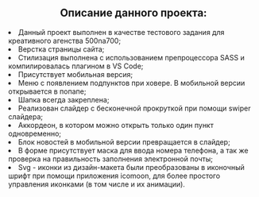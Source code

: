 <h2 align="center">Описание данного проекта:</h2>

<li>Данный проект выполнен в качестве тестового задания для креативного агенства 500na700;</li>
<li>Верстка страницы сайта;</li>
<li>Стилизация выполнена с использованием препроцессора SASS и компилировалась плагином в VS Code;</li>
<li>Присутствует мобильная версия;</li>
<li>Меню с появлением подпунктов при ховере. В мобильной версии открывается в попапе;</li>
<li>Шапка всегда закреплена;</li>
<li>Реализован слайдер с бесконечной прокруткой при помощи swiper слайдера;</li>
<li>Аккордеон, в котором можно открыть только один пункт одновременно;</li>
<li>Блок новостей в мобильной версии превращается в слайдер;</li>
<li>В форме присутствует маска для ввода номера телефона, а так же проверка на правильность заполнения электронной почты;</li>
<li>Svg - иконки из дизайн-макета были преобразованы в иконочный шрифт при помощи приложения icomoon, для более простого управления иконками (в том числе и их анимации).</li>
